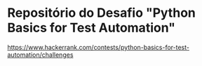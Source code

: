 # Repositório do Desafio "Python Basics for Test Automation"

https://www.hackerrank.com/contests/python-basics-for-test-automation/challenges

